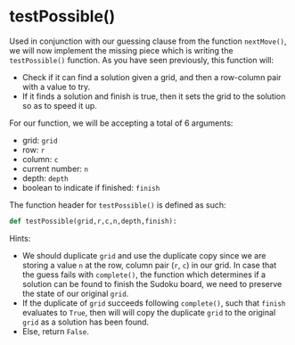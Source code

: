 <!--title={guessing clause: testPossible()}-->

<!--badges={Algorithmns:60}-->

<!--concepts{Functions}-->

# testPossible()

Used in conjunction with our guessing clause from the function `nextMove()`, we will now implement the missing piece which is writing the `testPossible()` function. As you have seen previously, this function will:

- Check if it can find a solution given a grid, and then a row-column pair with a value to try.
- If it finds a solution and finish is true, then it sets the grid to the solution so as to speed it up.

For our function, we will be accepting a total of 6 arguments:

- grid: `grid`
- row: `r`
- column: `c`
- current number: `n`
- depth: `depth`
- boolean to indicate if finished: `finish`

The function header for `testPossible()` is defined as such:

```python
def testPossible(grid,r,c,n,depth,finish):
```



Hints:

- We should duplicate `grid` and use the duplicate copy since we are storing a value `n` at the row, column pair (`r`, `c`) in our grid. In case that the guess fails with `complete()`, the function which determines if a solution can be found to finish the Sudoku board, we need to preserve the state of our original `grid`.
- If the duplicate of `grid` succeeds following `complete()`, such that `finish` evaluates to `True`, then will will copy the duplicate `grid` to the original `grid` as a solution has been found.
- Else, return `False`.

